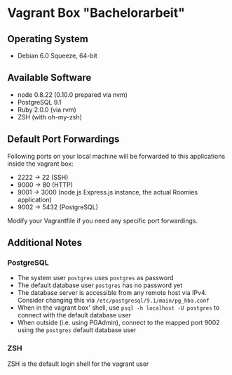 # Vagrant Box "Bachelorarbeit"
## Operating System
* Debian 6.0 Squeeze, 64-bit

## Available Software
* node 0.8.22 (0.10.0 prepared via nvm)
* PostgreSQL 9.1
* Ruby 2.0.0 (via rvm)
* ZSH (with oh-my-zsh)

## Default Port Forwardings
Following ports on your local machine will be forwarded to this applications inside the vagrant box:
* 2222 -> 22 (SSH)
* 9000 -> 80 (HTTP)
* 9001 -> 3000 (node.js Express.js instance, the actual Roomies application)
* 9002 -> 5432 (PostgreSQL)

Modify your Vagrantfile if you need any specific port forwardings.

## Additional Notes
### PostgreSQL
* The system user `postgres` uses `postgres` as password
* The default database user `postgres` has no password yet
* The database server is accessible from any remote host via IPv4. Consider changing this via `/etc/postgresql/9.1/main/pg_hba.conf`
* When in the vagrant box' shell, use `psql -h localhost -U postgres` to connect with the default database user
* When outside (i.e. using PGAdmin), connect to the mapped port 9002 using the `postgres` default database user

### ZSH
ZSH is the default login shell for the vagrant user
